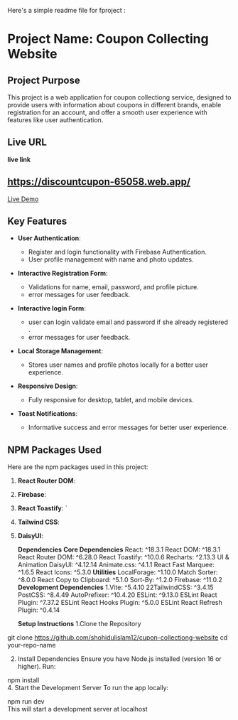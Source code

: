 Here's a simple readme file for fproject :

# **Project Name: Coupon Collecting  Website**

## **Project Purpose**
This project is a web application for coupon collectiong  service, designed to provide users with information about coupons in different brands, enable registration for an account, and offer a smooth user experience with features like user authentication.

## **Live URL** 
**live link**
## https://discountcupon-65058.web.app/ #
[Live Demo](https://discountcupon-65058.web.app/)  
  
## **Key Features**
- **User Authentication**: 
  - Register and login functionality with Firebase Authentication.
  - User profile management with name and photo updates.

- **Interactive Registration Form**:
  - Validations for name, email, password, and profile picture.
  -  error messages for user feedback.
- **Interactive login  Form**:
  - user can login validate email and password if she already registered .
  -  error messages for user feedback.

- **Local Storage Management**:
  - Stores user names and profile photos locally for a better user experience.

- **Responsive Design**:
  - Fully responsive for desktop, tablet, and mobile devices.

- **Toast Notifications**:
  - Informative success and error messages for better user experience.
## **NPM Packages Used**
Here are the  npm packages used in this project:

1. **React Router DOM**:  
2. **Firebase**:  
3. **React Toastify**:  `
4. **Tailwind CSS**:  
5. **DaisyUI**:

   **Dependencies**
   **Core Dependencies**
   React: ^18.3.1
   React DOM: ^18.3.1
   React Router DOM: ^6.28.0
   React Toastify: ^10.0.6
   Recharts: ^2.13.3
   UI & Animation
   DaisyUI: ^4.12.14
   Animate.css: ^4.1.1
   React Fast Marquee: ^1.6.5
   React Icons: ^5.3.0
   **Utilities**
   LocalForage: ^1.10.0
   Match Sorter: ^8.0.0
   React Copy to Clipboard: ^5.1.0
   Sort-By: ^1.2.0
   Firebase: ^11.0.2
   **Development Dependencies**
   1.Vite: ^5.4.10
  22TailwindCSS: ^3.4.15
   PostCSS: ^8.4.49
   AutoPrefixer: ^10.4.20
   ESLint: ^9.13.0
   ESLint React Plugin: ^7.37.2
   ESLint React Hooks Plugin: ^5.0.0
   ESLint React Refresh Plugin: ^0.4.14


   **Setup Instructions**
1.Clone the Repository
   
git clone https://github.com/shohidulislam12/cupon-collectiong-website
cd your-repo-name  

2. Install Dependencies
Ensure you have Node.js installed (version 16 or higher). Run:

npm install  
4. Start the Development Server
To run the app locally:

npm run dev  
This will start a development server at localhost
